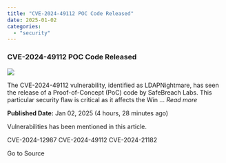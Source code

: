 ```yaml
---
title: "CVE-2024-49112 POC Code Released"
date: 2025-01-02
categories: 
  - "security"
---
```


### CVE-2024-49112 POC Code Released

![](https://upload.cvefeed.io/news/21934/thumbnail.jpg)

The CVE-2024-49112 vulnerability, identified as LDAPNightmare, has seen the release of a Proof-of-Concept (PoC) code by SafeBreach Labs. This particular security flaw is critical as it affects the Win ... _Read more_

**Published Date:** Jan 02, 2025 (4 hours, 28 minutes ago)

Vulnerabilities has been mentioned in this article.

CVE-2024-12987 CVE-2024-49112 CVE-2024-21182

Go to Source
